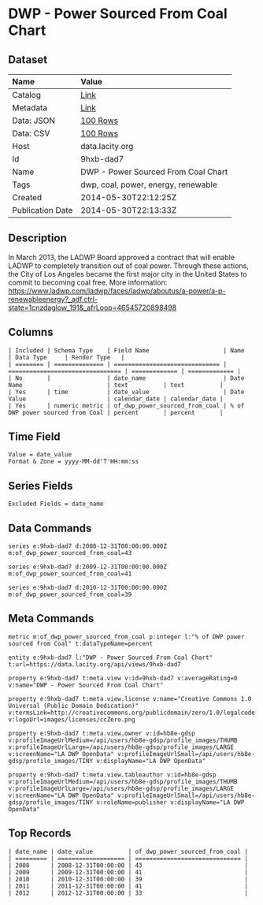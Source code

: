# DWP - Power Sourced From Coal Chart

## Dataset

| Name | Value |
| :--- | :---- |
| Catalog | [Link](https://catalog.data.gov/dataset/dwp-power-sourced-from-coal-chart-c278f) |
| Metadata | [Link](https://data.lacity.org/api/views/9hxb-dad7) |
| Data: JSON | [100 Rows](https://data.lacity.org/api/views/9hxb-dad7/rows.json?max_rows=100) |
| Data: CSV | [100 Rows](https://data.lacity.org/api/views/9hxb-dad7/rows.csv?max_rows=100) |
| Host | data.lacity.org |
| Id | 9hxb-dad7 |
| Name | DWP - Power Sourced From Coal Chart |
| Tags | dwp, coal, power, energy, renewable |
| Created | 2014-05-30T22:12:25Z |
| Publication Date | 2014-05-30T22:13:33Z |

## Description

In March 2013, the LADWP Board approved a contract that will enable LADWP to completely transition out of coal power. Through these actions, the City of Los Angeles became the first major city in the United States to commit to becoming coal free. More information: https://www.ladwp.com/ladwp/faces/ladwp/aboutus/a-power/a-p-renewableenergy?_adf.ctrl-state=1cnzdaglow_191&_afrLoop=46545720898498

## Columns

```ls
| Included | Schema Type    | Field Name                     | Name                             | Data Type     | Render Type   |
| ======== | ============== | ============================== | ================================ | ============= | ============= |
| No       |                | date_name                      | Date Name                        | text          | text          |
| Yes      | time           | date_value                     | Date Value                       | calendar_date | calendar_date |
| Yes      | numeric metric | of_dwp_power_sourced_from_coal | % of DWP power sourced from Coal | percent       | percent       |
```

## Time Field

```ls
Value = date_value
Format & Zone = yyyy-MM-dd'T'HH:mm:ss
```

## Series Fields

```ls
Excluded Fields = date_name
```

## Data Commands

```ls
series e:9hxb-dad7 d:2008-12-31T00:00:00.000Z m:of_dwp_power_sourced_from_coal=43

series e:9hxb-dad7 d:2009-12-31T00:00:00.000Z m:of_dwp_power_sourced_from_coal=41

series e:9hxb-dad7 d:2010-12-31T00:00:00.000Z m:of_dwp_power_sourced_from_coal=39
```

## Meta Commands

```ls
metric m:of_dwp_power_sourced_from_coal p:integer l:"% of DWP power sourced from Coal" t:dataTypeName=percent

entity e:9hxb-dad7 l:"DWP - Power Sourced From Coal Chart" t:url=https://data.lacity.org/api/views/9hxb-dad7

property e:9hxb-dad7 t:meta.view v:id=9hxb-dad7 v:averageRating=0 v:name="DWP - Power Sourced From Coal Chart"

property e:9hxb-dad7 t:meta.view.license v:name="Creative Commons 1.0 Universal (Public Domain Dedication)" v:termsLink=http://creativecommons.org/publicdomain/zero/1.0/legalcode v:logoUrl=images/licenses/ccZero.png

property e:9hxb-dad7 t:meta.view.owner v:id=hb8e-gdsp v:profileImageUrlMedium=/api/users/hb8e-gdsp/profile_images/THUMB v:profileImageUrlLarge=/api/users/hb8e-gdsp/profile_images/LARGE v:screenName="LA DWP OpenData" v:profileImageUrlSmall=/api/users/hb8e-gdsp/profile_images/TINY v:displayName="LA DWP OpenData"

property e:9hxb-dad7 t:meta.view.tableauthor v:id=hb8e-gdsp v:profileImageUrlMedium=/api/users/hb8e-gdsp/profile_images/THUMB v:profileImageUrlLarge=/api/users/hb8e-gdsp/profile_images/LARGE v:screenName="LA DWP OpenData" v:profileImageUrlSmall=/api/users/hb8e-gdsp/profile_images/TINY v:roleName=publisher v:displayName="LA DWP OpenData"
```

## Top Records

```ls
| date_name | date_value          | of_dwp_power_sourced_from_coal | 
| ========= | =================== | ============================== | 
| 2008      | 2008-12-31T00:00:00 | 43                             | 
| 2009      | 2009-12-31T00:00:00 | 41                             | 
| 2010      | 2010-12-31T00:00:00 | 39                             | 
| 2011      | 2011-12-31T00:00:00 | 41                             | 
| 2012      | 2012-12-31T00:00:00 | 33                             | 
```